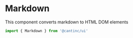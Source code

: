 # Markdown

This component converts markdown to HTML DOM elements

```typescript
import { Markdown } from '@cantinc/ui'
```
